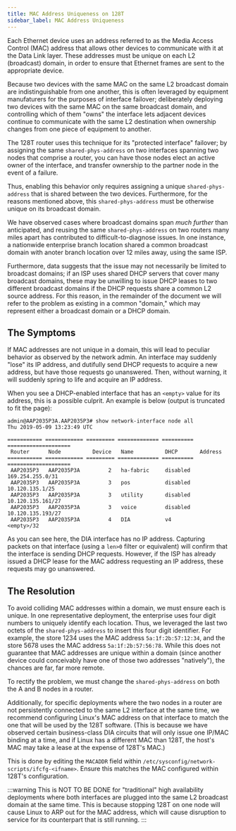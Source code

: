 ```yaml
---
title: MAC Address Uniqueness on 128T
sidebar_label: MAC Address Uniqueness
---
```

Each Ethernet device uses an address referred to as the Media Access Control (MAC) address that allows other devices to communicate with it at the Data Link layer. These addresses must be unique on each L2 (broadcast) domain, in order to ensure that Ethernet frames are sent to the appropriate device.

Because two devices with the same MAC on the same L2 broadcast domain are indistinguishable from one another, this is often leveraged by equipment manufaturers for the purposes of interface failover; deliberately deploying two devices with the same MAC on the same broadcast domain, and controlling which of them "owns" the interface lets adjacent devices continue to communicate with the same L2 destination when ownership changes from one piece of equipment to another.

The 128T router uses this technique for its "protected interface" failover; by assigning the same `shared-phys-address` on two interfaces spanning two nodes that comprise a router, you can have those nodes elect an active owner of the interface, and transfer ownership to the partner node in the event of a failure.

Thus, enabling this behavior only requires assigning a unique `shared-phys-address` that is shared between the two devices. Furthermore, for the reasons mentioned above, this `shared-phys-address` must be otherwise unique on its broadcast domain.

We have observed cases where broadcast domains span _much further_ than anticipated, and reusing the same `shared-phys-address` on two routers many miles apart has contributed to difficult-to-diagnose issues. In one instance, a nationwide enterprise branch location shared a common broadcast domain with anoter branch location over 12 miles away, using the same ISP.

Furthermore, data suggests that the issue may not necessarily be limited to broadcast domains; if an ISP uses shared DHCP servers that cover many broadcast domains, these may be unwilling to issue DHCP leases to two different broadcast domains if the DHCP requests share a common L2 source address. For this reason, in the remainder of the document we will refer to the problem as existing in a common "domain," which may represent either a broadcast domain or a DHCP domain.

## The Symptoms
If MAC addresses are not unique in a domain, this will lead to peculiar behavior as observed by the network admin. An interface may suddenly "lose" its IP address, and dutifully send DHCP requests to acquire a new address, but have those requests go unanswered. Then, without warning, it will suddenly spring to life and acquire an IP address.

When you see a DHCP-enabled interface that has an `<empty>` value for its address, this is a possible culprit. An example is below (output is truncated to fit the page):

```
admin@AAP2035P3A.AAP2035P3# show network-interface node all
Thu 2019-05-09 13:23:49 UTC

=========== ============ ========= ============= ========== ==================== 
 Router      Node          Device   Name          DHCP       Address
=========== ============ ========= ============= ========== ====================
 AAP2035P3   AAP2035P3A         2   ha-fabric     disabled   169.254.255.0/31
 AAP2035P3   AAP2035P3A         3   pos           disabled   10.120.135.1/25
 AAP2035P3   AAP2035P3A         3   utility       disabled   10.120.135.161/27
 AAP2035P3   AAP2035P3A         3   voice         disabled   10.120.135.193/27
 AAP2035P3   AAP2035P3A         4   DIA           v4         <empty>/32    
```

As you can see here, the DIA interface has no IP address. Capturing packets on that interface (using a `len>0` filter or equivalent) will confirm that the interface is sending DHCP requests. However, if the ISP has already issued a DHCP lease for the MAC address requesting an IP address, these requests may go unanswered.

## The Resolution
To avoid colliding MAC addresses within a domain, we must ensure each is unique. In one representative deployment, the enterprise uses four digit numbers to uniquely identify each location. Thus, we leveraged the last two octets of the `shared-phys-address` to insert this four digit identifier. For example, the store 1234 uses the MAC address `5a:1f:2b:57:12:34`, and the store 5678 uses the MAC address `5a:1f:2b:57:56:78`. While this does not guarantee that MAC addresses are unique within a domain (since another device could conceivably have one of those two addresses "natively"), the chances are far, far more remote.

To rectify the problem, we must change the `shared-phys-address` on both the A and B nodes in a router.

Additionally, for specific deployments where the two nodes in a router are not persistently connected to the same L2 interface at the same time, we recommend configuring Linux's MAC address on that interface to match the one that will be used by the 128T software. (This is because we have observed certain business-class DIA circuits that will only issue one IP/MAC binding at a time, and if Linux has a different MAC than 128T, the host's MAC may take a lease at the expense of 128T's MAC.)

This is done by editing the `MACADDR` field within `/etc/sysconfig/network-scripts/ifcfg-<ifname>`. Ensure this matches the MAC configured within 128T's configuration.

:::warning
This is NOT TO BE DONE for "traditional" high availability deployments where both interfaces are plugged into the same L2 broadcast domain at the same time. This is because stopping 128T on one node will cause Linux to ARP out for the MAC address, which will cause disruption to service for its counterpart that is still running.
:::